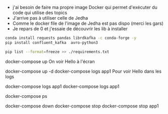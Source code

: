 * j'ai besoin de faire ma propre image Docker qui permet d'exécuter du code qui utilise des topics 
* J'arrive pas à utiliser celle de Jedha
* Comme le docker file de l'image de Jedha est pas dispo (merci les gars)
* Je repars de 0 et j'essaie de découvrir les lib à installer

<!-- conda install pandas -c conda-forge -y
conda install requests
conda install librdkafka -c conda-forge -->

```bash
conda install requests pandas librdkafka -c conda-forge -y
pip install confluent_kafka  avro-python3
```


```bash
pip list --format=freeze >> ./requirements.txt
```



docker-compose up 
On voir Hello à l'écran


docker-compose up -d
docker-compose logs app1
Pour voir Hello dans les logs


docker-compose logs app1
docker-compose logs app1

docker-compose ps

docker-compose down
docker-compose stop
docker-compose stop app1
